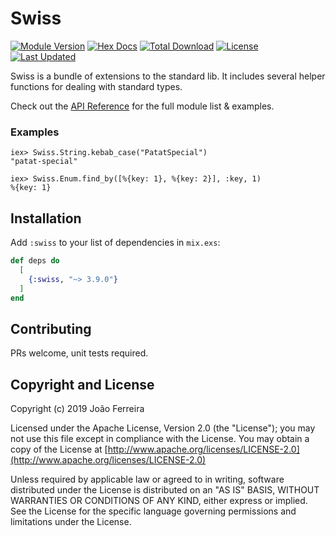 # Swiss

[![Module Version](https://img.shields.io/hexpm/v/swiss.svg)](https://hex.pm/packages/swiss)
[![Hex Docs](https://img.shields.io/badge/hex-docs-lightgreen.svg)](https://hexdocs.pm/swiss/)
[![Total Download](https://img.shields.io/hexpm/dt/swiss.svg)](https://hex.pm/packages/swiss)
[![License](https://img.shields.io/hexpm/l/swiss.svg)](https://github.com/myskoach/swiss/blob/master/LICENSE)
[![Last Updated](https://img.shields.io/github/last-commit/myskoach/swiss.svg)](https://github.com/yyy/swiss/commits/master)

Swiss is a bundle of extensions to the standard lib. It includes several helper
functions for dealing with standard types.

Check out the [API Reference](https://hexdocs.pm/swiss/api-reference.html) for the full module list & examples.

### Examples

    iex> Swiss.String.kebab_case("PatatSpecial")
    "patat-special"

    iex> Swiss.Enum.find_by([%{key: 1}, %{key: 2}], :key, 1)
    %{key: 1}

## Installation

Add `:swiss` to your list of dependencies in `mix.exs`:

```elixir
def deps do
  [
    {:swiss, "~> 3.9.0"}
  ]
end
```

## Contributing

PRs welcome, unit tests required.

## Copyright and License

Copyright (c) 2019 João Ferreira

Licensed under the Apache License, Version 2.0 (the "License");
you may not use this file except in compliance with the License.
You may obtain a copy of the License at [http://www.apache.org/licenses/LICENSE-2.0](http://www.apache.org/licenses/LICENSE-2.0)

Unless required by applicable law or agreed to in writing, software
distributed under the License is distributed on an "AS IS" BASIS,
WITHOUT WARRANTIES OR CONDITIONS OF ANY KIND, either express or implied.
See the License for the specific language governing permissions and
limitations under the License.
